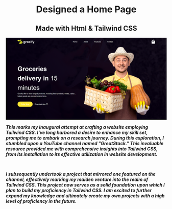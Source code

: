 <h1 align="center"> Designed a Home Page </h1>
<h2 align="center">Made with Html & Tailwind CSS</h2>

<img align="center"   src="images/homepage.png">

<p><strong><em> This marks my inaugural attempt at crafting a website employing Tailwind CSS. I've long harbored a desire to enhance my skill set, prompting me to embark on a research journey. During this exploration, I stumbled upon a YouTube channel named "GreatStack." This invaluable resource provided me with comprehensive insights into Tailwind CSS, from its installation to its effective utilization in website development.
</strong></em></p>
<br>
        <p><strong><em>I subsequently undertook a project that mirrored one featured on the channel, effectively marking my maiden venture into the realm of Tailwind CSS. This project now serves as a solid foundation upon which I plan to build my proficiency in Tailwind CSS. I am excited to further expand my knowledge and ultimately create my own projects with a high level of proficiency in the future.</strong></em></p>